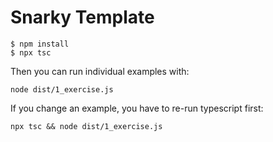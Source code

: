 # Snarky Template

```console
$ npm install
$ npx tsc
```

Then you can run individual examples with:

```console
node dist/1_exercise.js
```

If you change an example, you have to re-run typescript first:

```console
npx tsc && node dist/1_exercise.js
```
